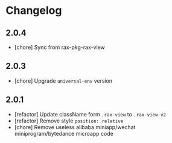 # Changelog

## 2.0.4
- [chore] Sync from rax-pkg-rax-view

## 2.0.3
- [chore] Upgrade `universal-env` version

## 2.0.1
- [refactor] Update className form `.rax-view` to `.rax-view-v2`
- [refactor] Remove style `position: relative`
- [chore] Remove useless alibaba miniapp/wechat miniprogram/bytedance microapp code
